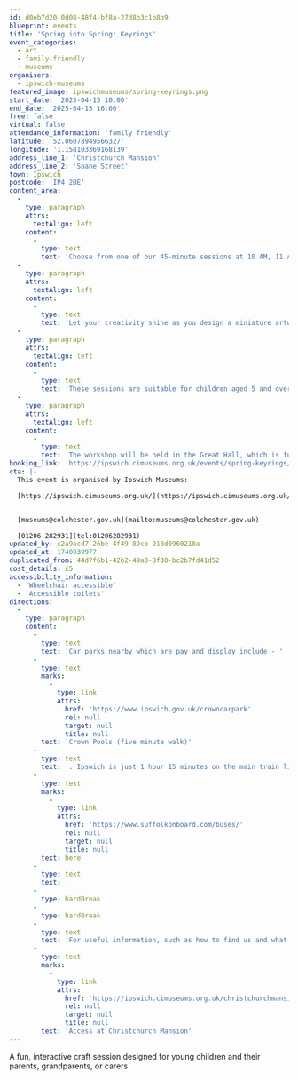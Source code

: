 ```yaml
---
id: d0eb7d20-0d08-48f4-bf8a-27d8b3c1b8b9
blueprint: events
title: 'Spring into Spring: Keyrings'
event_categories:
  - art
  - family-friendly
  - museums
organisers:
  - ipswich-museums
featured_image: ipswichmuseums/spring-keyrings.png
start_date: '2025-04-15 10:00'
end_date: '2025-04-15 16:00'
free: false
virtual: false
attendance_information: 'family friendly'
latitude: '52.06078949566327'
longitude: '1.158103369168139'
address_line_1: 'Christchurch Mansion'
address_line_2: 'Soane Street'
town: Ipswich
postcode: 'IP4 2BE'
content_area:
  -
    type: paragraph
    attrs:
      textAlign: left
    content:
      -
        type: text
        text: 'Choose from one of our 45-minute sessions at 10 AM, 11 AM, 1 PM, 2 PM, or 3 PM, and create your own badge and keyring inspired by Easter or spring.'
  -
    type: paragraph
    attrs:
      textAlign: left
    content:
      -
        type: text
        text: 'Let your creativity shine as you design a miniature artwork, which will be transformed into a badge and keyring for you to take home. You’ll also have the chance to make a beautifully decorated Easter card. All materials and equipment are provided, and our artist will provide full guidance.'
  -
    type: paragraph
    attrs:
      textAlign: left
    content:
      -
        type: text
        text: 'These sessions are suitable for children aged 5 and over, accompanied by a parent or carer who must remain throughout. Younger children are welcome but may find some activities challenging.'
  -
    type: paragraph
    attrs:
      textAlign: left
    content:
      -
        type: text
        text: 'The workshop will be held in the Great Hall, which is fully accessible and located on the ground floor. Come along and get creative!'
booking_link: 'https://ipswich.cimuseums.org.uk/events/spring-keyrings/'
cta: |-
  This event is organised by Ipswich Museums:

  [https://ipswich.cimuseums.org.uk/](https://ipswich.cimuseums.org.uk/) 


  [museums@colchester.gov.uk](mailto:museums@colchester.gov.uk)

  [01206 282931](tel:01206282931)
updated_by: c2a9acd7-26be-4f49-89cb-918d0960210a
updated_at: 1740039977
duplicated_from: 44d7f6b1-42b2-49a0-8f30-bc2b7fd41d52
cost_details: £5
accessibility_information:
  - 'Wheelchair accessible'
  - 'Accessible toilets'
directions:
  -
    type: paragraph
    content:
      -
        type: text
        text: 'Car parks nearby which are pay and display include - '
      -
        type: text
        marks:
          -
            type: link
            attrs:
              href: 'https://www.ipswich.gov.uk/crowncarpark'
              rel: null
              target: null
              title: null
        text: 'Crown Pools (five minute walk)'
      -
        type: text
        text: '. Ipswich is just 1 hour 15 minutes on the main train line from London to Norwich.  Arriving at Ipswich Station the museum is approximately 20 minute walk or short bus ride to the town centre. The museum is a five minute walk from Tower Ramparts bus station in the town centre - see the latest bus timetables '
      -
        type: text
        marks:
          -
            type: link
            attrs:
              href: 'https://www.suffolkonboard.com/buses/'
              rel: null
              target: null
              title: null
        text: here
      -
        type: text
        text: .
      -
        type: hardBreak
      -
        type: hardBreak
      -
        type: text
        text: 'For useful information, such as how to find us and what facilities Christchurch Mansion has, we recommend reading our Access information: '
      -
        type: text
        marks:
          -
            type: link
            attrs:
              href: 'https://ipswich.cimuseums.org.uk/christchurchmansionaccess/'
              rel: null
              target: null
              title: null
        text: 'Access at Christchurch Mansion'
---
```

A fun, interactive craft session designed for young children and their parents, grandparents, or carers.